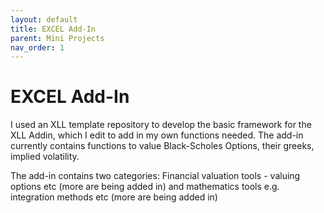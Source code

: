 ```yaml
---
layout: default
title: EXCEL Add-In
parent: Mini Projects
nav_order: 1
---
```

# EXCEL Add-In
I used an XLL template repository to develop the basic framework for the XLL Addin, which I edit to add in my own functions needed. The add-in currently contains functions to value Black-Scholes Options, their greeks, implied volatility.

The add-in contains two categories: Financial valuation tools - valuing options etc (more are being added in) and mathematics tools e.g. integration methods etc (more are being added in)
